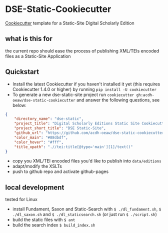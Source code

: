 # DSE-Static-Cookiecutter

[Cookiecutter](https://github.com/cookiecutter/cookiecutter) template for a Static-Site Digital Scholarly Edition

## what is this for

the current repo should ease the process of publishing XML/TEIs encoded files as a Static-Site Application

## Quickstart
* Install the latest Cookiecutter if you haven't installed it yet (this requires Cookiecutter 1.4.0 or higher) by running `pip install -U cookiecutter`
* To generate a new dse-static-site project run `cookiecutter gh:acdh-oeaw/dse-static-cookiecutter` and answer the following questions, see below:

```json
{
    "directory_name": "dse-static",
    "project_title": "Digital Scholarly Editions Static Site Cookiecutter",
    "project_short_title": "DSE Static-Site",
    "github_url": "https://github.com/acdh-oeaw/dse-static-cookiecutter",
    "color_main": "#88dbdf",
    "color_hover": "#fff",
    "title_xpath": ".//tei:title[@type='main'][1]/text()"
} 
```

* copy you XML/TEI encoded files you'd like to publish into `data/editions`
* adapt/modify the XSLTs
* push to github repo and activate github-pages


## local development

tested for Linux

* install Fundament, Saxon and Static-Search with `$ ./dl_fundament.sh`, `$ ./dl_saxon.sh` and `$ ./dl_staticsearch.sh` (or just run `$ ./script.sh`)
* build the static files with `$ ant`
* build the search index `$ build_index.sh`

